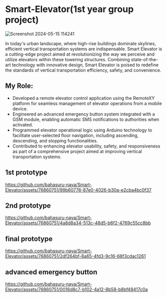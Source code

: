 # Smart-Elevator(1st year group project)

![Screenshot 2024-05-15 114241](https://github.com/bahasuru-naya/Smart-Elevator/assets/76860751/ff4c3276-7253-4185-8294-3a54fba8914c)

In today's urban landscape, where high-rise buildings dominate skylines, efficient vertical transportation systems are indispensable. Smart Elevator is a cutting-edge project aimed at revolutionizing the way we perceive and utilize elevators within these towering structures. Combining state-of-the-art technology with innovative design, Smart Elevator is poised to redefine the standards of vertical transportation efficiency, safety, and convenience.

## My Role:
- Developed a remote elevator control application using the RemoteXY platform for seamless management of elevator operations from a mobile device.
- Engineered an advanced emergency button system integrated with a GSM module, enabling automatic SMS notifications to authorities when activated.
- Programmed elevator operational logic using Arduino technology to facilitate user-selected floor navigation, including ascending, descending, and stopping functionalities.
- Contributed to enhancing elevator usability, safety, and responsiveness as part of a comprehensive project aimed at improving vertical transportation systems.

## 1st prototype
https://github.com/bahasuru-naya/Smart-Elevator/assets/76860751/99b60776-87e0-4026-b30a-e2cba4bc0f37

## 2nd prototype
https://github.com/bahasuru-naya/Smart-Elevator/assets/76860751/4a8d8a34-513c-48d5-b6f2-4769c55cc8bb

## final prototype
https://github.com/bahasuru-naya/Smart-Elevator/assets/76860751/2df264bf-8a65-4fd3-9c16-68f3cdac1261

## advanced emergency button
https://github.com/bahasuru-naya/Smart-Elevator/assets/76860751/0016d8c7-b102-4a12-8b58-b8bf48417c0a

